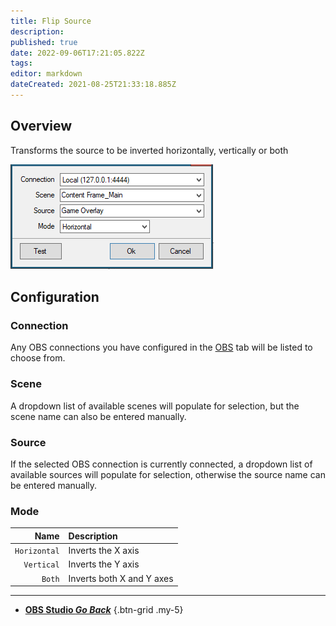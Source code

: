 ```yaml
---
title: Flip Source
description: 
published: true
date: 2022-09-06T17:21:05.822Z
tags: 
editor: markdown
dateCreated: 2021-08-25T21:33:18.885Z
---
```


## Overview
Transforms the source to be inverted horizontally, vertically or both

![Flip Source](/119571382-30284400-bda9-11eb-9b22-cff633b53275.png)

## Configuration
### Connection

Any OBS connections you have configured in the [OBS](/OBS) tab will be listed to choose from.

### Scene
A dropdown list of available scenes will populate for selection, but the scene name can also be entered manually.

### Source
If the selected OBS connection is currently connected, a dropdown list of available sources will populate for selection, otherwise the source name can be entered manually.

### Mode
Name | Description
---:|:---
`Horizontal` | Inverts the X axis
`Vertical` | Inverts the Y axis
`Both` | Inverts both X and Y axes

---

- [<i class="mdi mdi-chevron-left"></i> **OBS Studio *Go Back***](/en/Sub-Actions/OBS)
{.btn-grid .my-5}